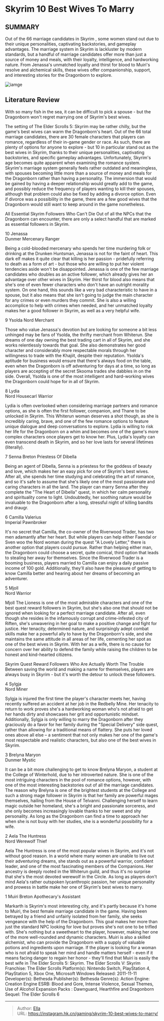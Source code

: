 # Skyrim 10 Best Wives To Marry


## SUMMARY 


 Out of the 66 marriage candidates in 
Skyrim
, some women stand out due to their unique personalities, captivating backstories, and gameplay advantages. 
 The marriage system in 
Skyrim
 is lackluster by modern standards, but a handful of marriage candidates offer more than just a source of money and meals, with their loyalty, intelligence, and hardworking nature. 
 From Jenassa&#39;s unmatched loyalty and thirst for blood to Muiri&#39;s resolve and alchemical skills, these wives offer companionship, support, and interesting stories for the Dragonborn to explore. 

![iamge](https://static1.srcdn.com/wordpress/wp-content/uploads/2023/08/skyrim-best-wives.jpg)

## Literature Review

With so many fish in the sea, it can be difficult to pick a spouse - but the Dragonborn won&#39;t regret marrying one of Skyrim&#39;s best wives.




The setting of The Elder Scrolls 5: Skyrim may be rather chilly, but the game&#39;s best wives can warm the Dragonborn&#39;s heart. Out of the 66 total marriage candidates, there are 30 female characters that players can romance, regardless of their in-game gender or race. As such, there are plenty of options for anyone to explore - but 10 in particular stand out as the best wives in Skyrim, thanks to their unique personalities, captivating backstories, and specific gameplay advantages. Unfortunately, Skyrim&#39;s age becomes quite apparent when examining the romance system.
Skyrim&#39;s marriage system generally feels rather outdated and meaningless, with spouses becoming little more than a source of money and meals for the Dragonborn rather than having a personality. The immersion that would be gained by having a deeper relationship would greatly add to the game, and possibly reduce the frequency of players wanting to kill their spouses, although that problem could also be fixed by adding a divorce option. Even if divorce was a possibility in the game, there are a few good wives that the Dragonborn would still want to keep around in the game nonetheless.
            
 
 All Essential Skyrim Followers Who Can&#39;t Die 
Out of all the NPCs that the Dragonborn can encounter, there are only a select handful that are marked as essential followers in Skyrim.












 








 10  Jenassa  
Dunmer Mercenary Ranger
        

Being a cold-blooded mercenary who spends her time murdering folk or drinking at the Drunken Huntsman, Jenassa is not for the faint of heart. This dark elf makes it quite clear that killing is her passion - pridefully referring to death as a form of art - but those who are willing to put her violent tendencies aside won&#39;t be disappointed. Jenassa is one of the few marriage candidates who doubles as an active follower, which already gives her an advantage over other wives in Skyrim.
Her thirst for blood also means that she&#39;s one of even fewer characters who don&#39;t have an outright morality system. On one hand, this sounds like a very bad characteristic to have in a spouse, but it also means that she isn&#39;t going to judge the main character for any crimes or even murders they commit. She is also a willing accomplice to help with crimes when needed, and her unmatched loyalty makes her a good follower in Skyrim, as well as a very helpful wife. 





 9  Ysolda 
Nord Merchant
        

Those who value Jenassa&#39;s devotion but are looking for someone a bit less unhinged may be fans of Ysolda, the thrifty merchant from Whiterun. She dreams of one day owning the best trading cart in all of Skyrim, and she works relentlessly towards that goal. She also demonstrates her good character and considerably more respectable morals through her willingness to trade with the Khajiit, despite their reputation.
Ysolda&#39;s aptitude for business would ensure that there&#39;s always food on the table, even when the Dragonborn is off adventuring for days at a time, so long as players are accepting of the secret Skooma trades she dabbles in on the side. Overall, Ysolda is one of the most intelligent and hard-working wives the Dragonborn could hope for in all of Skyrim.





 8  Lydia  
Nord Housecarl Warrior


 







Lydia is often overlooked when considering marriage partners and romance options, as she is often the first follower, companion, and Thane to be unlocked in Skyrim. This Whiterun woman deserves a shot though, as she is incredibly caring, brave, and one of the few romance options to feature unique dialogue and deep conversations to explore. Lydia is willing to risk her life for the Dragonborn on a whim and becomes one of the game&#39;s more complex characters once players get to know her. Plus, Lydia&#39;s loyalty can even transcend death in Skyrim, and so her love lasts for several lifetimes (literally).





 7  Senna 
Breton Priestess Of Dibella
        

Being an agent of Dibella, Senna is a priestess for the goddess of beauty and love, which makes her an easy pick for one of Skyrim&#39;s best wives. After all, she spends her time studying and celebrating the art of romance, and so it&#39;s safe to assume that she&#39;s likely one of the most passionate and caring characters in all the land. The player can marry Senna after they complete the &#34;The Heart of Dibella&#34; quest, in which her calm personality and spirituality come to light. Undoubtedly, her soothing nature would be invaluable to the Dragonborn after a long, stressful night of killing bandits and draugr.





 6  Camilla Valerius  
Imperial Pawnbroker
        

It&#39;s no secret that Camilla, the co-owner of the Riverwood Trader, has two men adamantly after her heart. But while players can help either Faendal or Sven woo the Nord woman during the quest &#34;A Lovely Letter,&#34; there is another option that players could pursue. Rather than helping either man, the Dragonborn could choose a secret, quite comical, third option that leads to stealing her away for themselves. Since the Riverwood Trader is a booming business, players married to Camilla can enjoy a daily passive income of 100 gold. Additionally, they&#39;ll also have the pleasure of getting to know Camilla better and hearing about her dreams of becoming an adventurer.





 5  Mjoll  
Nord Warrior
        

Mjoll The Lioness is one of the most admirable characters and one of the best quest reward followers in Skyrim, but she&#39;s also one that should not be ignored when looking for a perfect marriage candidate. After all, even though she resides in the infamously corrupt and crime-infested city of Riften, she&#39;s unwavering in her goal to make a positive change and fight for justice. Her tenacity, determined nature, and surprisingly adept combat skills make her a powerful ally to have by the Dragonborn&#39;s side, and she maintains the same attitude in all areas of her life, cementing her spot as one of the best wives in Skyrim. With her as a wife, there is no cause for concern over her ability to defend the family while raising the children to be honest and kind-hearted citizens.
            
 
 Skyrim Quest Reward Followers Who Are Actually Worth The Trouble 
Between saving the world and making a name for themselves, players are always busy in Skyrim - but it&#39;s worth the detour to unlock these followers.








 4  Sylgja  
Nord Miner
        

Sylgja is injured the first time the player&#39;s character meets her, having recently suffered an accident at her job in the Redbelly Mine. Her tenacity to return to work proves she&#39;s a hardworking woman who&#39;s not afraid to get her hands dirty and showcases her grit and opportunistic mindset. Additionally, Sylgja is only willing to marry the Dragonborn after they graciously do a favor for her family during the &#34;Special Delivery&#34; side quest, rather than allowing for a traditional means of flattery. She puts her loved ones above all else – a sentiment that not only makes her one of the game&#39;s most respectable and realistic characters, but also one of the best wives in Skyrim.





 3  Brelyna Maryon  
Dunmer Mystic
        

It can be a bit more challenging to get to know Brelyna Maryon, a student at the College of Winterhold, due to her introverted nature. She is one of the most intriguing characters in the pool of romance options, however, with one of the most interesting backstories out of all the marriage candidates. The reason why Brelyna is one of the brightest students at the College and such a strong mage follower in Skyrim is that her family are powerful mages themselves, hailing from the House of Telvanni. Challenging herself to learn magic outside her homeland, she&#39;s a bright and passionate sorceress, and she only becomes increasingly lovable thanks to her sweet and shy personality. As long as the Dragonborn can find a time to approach her when she is not busy with her studies, she is a wonderful possibility for a wife. 





 2  Aela The Huntress  
Nord Werewolf Thief


 







Aela The Huntress is one of the most popular wives in Skyrim, and it&#39;s not without good reason. In a world where many women are unable to live out their adventuring dreams, she stands out as a powerful warrior, confident leader, and one of the most fascinating members of the Companions. Her ancestry is deeply rooted in the Whiterun guild, and thus it&#39;s no surprise that she&#39;s the most devoted werewolf in the Circle. As long as players don&#39;t mind Aela&#39;s rather outspoken lycanthropic passion, her unique personality and prowess in battle make her one of Skyrim&#39;s best wives to marry.





 1  Muiri 
Breton Apothecary&#39;s Assistant


 







Markarth is Skyrim&#39;s most interesting city, and it&#39;s partly because it&#39;s home to Muiri, the best female marriage candidate in the game. Having been betrayed by a friend and unfairly isolated from her family, she seeks vengeance with the help of the Dragonborn. This goal makes her more than just the standard NPC looking for love but proves she&#39;s not one to be trifled with. She&#39;s nothing but a sweetheart to the player, however, making her one of the more well-rounded and dynamic characters.
Muiri is also a skilled alchemist, who can provide the Dragonborn with a supply of valuable potions and ingredients upon marriage. If the player is looking for a woman who is not afraid to speak her mind and handle matters herself - even if it means facing danger to regain her honor - they&#39;ll find that Muiri is easily the best wife in The Elder Scrolls 5: Skyrim.
               The Elder Scrolls V: Skyrim   Franchise:   The Elder Scrolls    Platform(s):   Nintendo Switch, PlayStation 4, PlayStation 5, Xbox One, Microsoft Windows    Released:   2011-11-11    Developer(s):   Bethesda    Publisher(s):   Bethesda    Genre(s):   Action    Engine:   Creation Engine    ESRB:   Blood and Gore, Intense Violence, Sexual Themes, Use of Alcohol    Expansion Packs :   Dawnguard, Hearthfire and Dragonborn    Sequel:   The Elder Scrolls 6      

---

> Author: [Ella](https://instagram.hk.cn/)  
> URL: https://instagram.hk.cn/gaming/skyrim-10-best-wives-to-marry/  

